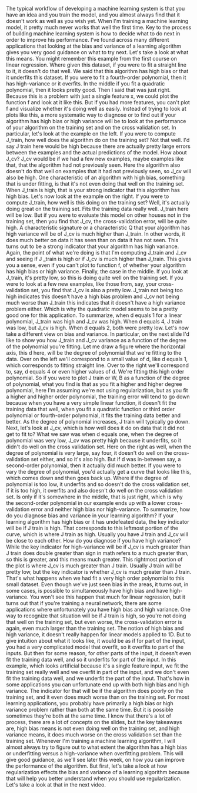 
The typical workflow of developing a machine learning system is that you have an idea and you train the model, and you almost always find that it doesn't work as well as you wish yet. When I'm training a machine learning model, it pretty much never works that well the first time. Key to the process of building machine learning system is how to decide what to do next in order to improve his performance. I've found across many different applications that looking at the bias and variance of a learning algorithm gives you very good guidance on what to try next. Let's take a look at what this means. You might remember this example from the first course on linear regression. Where given this dataset, if you were to fit a straight line to it, it doesn't do that well. We said that this algorithm has high bias or that it underfits this dataset. If you were to fit a fourth-order polynomial, then it has high-variance or it overfits. In the middle if you fit a quadratic polynomial, then it looks pretty good. Then I said that was just right. Because this is a problem with just a single feature x, we could plot the function f and look at it like this. But if you had more features, you can't plot f and visualize whether it's doing well as easily. Instead of trying to look at plots like this, a more systematic way to diagnose or to find out if your algorithm has high bias or high variance will be to look at the performance of your algorithm on the training set and on the cross validation set. In particular, let's look at the example on the left. If you were to compute J_train, how well does the algorithm do on the training set? Not that well. I'd say J train here would be high because there are actually pretty large errors between the examples and the actual predictions of the model. How about J_cv? J_cv would be if we had a few new examples, maybe examples like that, that the algorithm had not previously seen. Here the algorithm also doesn't do that well on examples that it had not previously seen, so J_cv will also be high. One characteristic of an algorithm with high bias, something that is under fitting, is that it's not even doing that well on the training set. When J_train is high, that is your strong indicator that this algorithm has high bias. Let's now look at the example on the right. If you were to compute J_train, how well is this doing on the training set? Well, it's actually doing great on the training set. Fits the training data really well. J_train here will be low. But if you were to evaluate this model on other houses not in the training set, then you find that J_cv, the cross-validation error, will be quite high. A characteristic signature or a characteristic Q that your algorithm has high variance will be of J_cv is much higher than J_train. In other words, it does much better on data it has seen than on data it has not seen. This turns out to be a strong indicator that your algorithm has high variance. Again, the point of what we're doing is that I'm computing J_train and J_cv and seeing if J _train is high or if J_cv is much higher than J_train. This gives you a sense, even if you can't plot to function f, of whether your algorithm has high bias or high variance. Finally, the case in the middle. If you look at J_train, it's pretty low, so this is doing quite well on the training set. If you were to look at a few new examples, like those from, say, your cross-validation set, you find that J_cv is also a pretty low. J_train not being too high indicates this doesn't have a high bias problem and J_cv not being much worse than J_train this indicates that it doesn't have a high variance problem either. Which is why the quadratic model seems to be a pretty good one for this application. To summarize, when d equals 1 for a linear polynomial, J_train was high and J_cv was high. When d equals 4, J train was low, but J_cv is high. When d equals 2, both were pretty low. Let's now take a different view on bias and variance. In particular, on the next slide I'd like to show you how J_train and J_cv variance as a function of the degree of the polynomial you're fitting. Let me draw a figure where the horizontal axis, this d here, will be the degree of polynomial that we're fitting to the data. Over on the left we'll correspond to a small value of d, like d equals 1, which corresponds to fitting straight line. Over to the right we'll correspond to, say, d equals 4 or even higher values of d. We're fitting this high order polynomial. So if you were to plot J train or W, B as a function of the degree of polynomial, what you find is that as you fit a higher and higher degree polynomial, here I'm assuming we're not using regularization, but as you fit a higher and higher order polynomial, the training error will tend to go down because when you have a very simple linear function, it doesn't fit the training data that well, when you fit a quadratic function or third order polynomial or fourth-order polynomial, it fits the training data better and better. As the degree of polynomial increases, J train will typically go down. Next, let's look at J_cv, which is how well does it do on data that it did not get to fit to? What we saw was when d equals one, when the degree of polynomial was very low, J_cv was pretty high because it underfits, so it didn't do well on the cross validation set. Here on the right as well, when the degree of polynomial is very large, say four, it doesn't do well on the cross-validation set either, and so it's also high. But if d was in-between say, a second-order polynomial, then it actually did much better. If you were to vary the degree of polynomial, you'd actually get a curve that looks like this, which comes down and then goes back up. Where if the degree of polynomial is too low, it underfits and so doesn't do the cross validation set, if it is too high, it overfits and also doesn't do well on the cross validation set. Is only if it's somewhere in the middle, that is just right, which is why the second-order polynomial in our example ends up with a lower cross-validation error and neither high bias nor high-variance. To summarize, how do you diagnose bias and variance in your learning algorithm? If your learning algorithm has high bias or it has undefeated data, the key indicator will be if J train is high. That corresponds to this leftmost portion of the curve, which is where J train as high. Usually you have J train and J_cv will be close to each other. How do you diagnose if you have high variance? While the key indicator for high-variance will be if J_cv is much greater than J train does double greater than sign in math refers to a much greater than, so this is greater, and this means much greater. This rightmost portion of the plot is where J_cv is much greater than J train. Usually J train will be pretty low, but the key indicator is whether J_cv is much greater than J train. That's what happens when we had fit a very high order polynomial to this small dataset. Even though we've just seen bias in the areas, it turns out, in some cases, is possible to simultaneously have high bias and have high-variance. You won't see this happen that much for linear regression, but it turns out that if you're training a neural network, there are some applications where unfortunately you have high bias and high variance. One way to recognize that situation will be if J train is high, so you're not doing that well on the training set, but even worse, the cross-validation error is again, even much larger than the training set. The notion of high bias and high variance, it doesn't really happen for linear models applied to 1D. But to give intuition about what it looks like, it would be as if for part of the input, you had a very complicated model that overfit, so it overfits to part of the inputs. But then for some reason, for other parts of the input, it doesn't even fit the training data well, and so it underfits for part of the input. In this example, which looks artificial because it's a single feature input, we fit the training set really well and we overfit in part of the input, and we don't even fit the training data well, and we underfit the part of the input. That's how in some applications you can unfortunate end up with both high bias and high variance. The indicator for that will be if the algorithm does poorly on the training set, and it even does much worse than on the training set. For most learning applications, you probably have primarily a high bias or high variance problem rather than both at the same time. But it is possible sometimes they're both at the same time. I know that there's a lot of process, there are a lot of concepts on the slides, but the key takeaways are, high bias means is not even doing well on the training set, and high variance means, it does much worse on the cross validation set than the training set. Whenever I'm training a machine learning algorithm, I will almost always try to figure out to what extent the algorithm has a high bias or underfitting versus a high-variance when overfitting problem. This will give good guidance, as we'll see later this week, on how you can improve the performance of the algorithm. But first, let's take a look at how regularization effects the bias and variance of a learning algorithm because that will help you better understand when you should use regularization. Let's take a look at that in the next video.